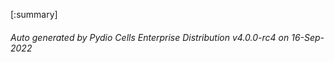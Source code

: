 








[:summary]

###### Auto generated by Pydio Cells Enterprise Distribution v4.0.0-rc4 on 16-Sep-2022
